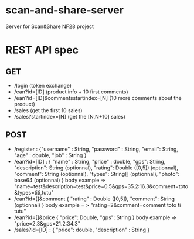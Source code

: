 scan-and-share-server
=====================

Server for Scan&amp;Share NF28 project

REST API spec
==============

GET
---
* /login (token exchange)
* /ean?id=[ID] (product info + 10 first comments)
* /ean?id=[ID]&commentsstartindex=[N] (10 more comments about the product)
* /sales (get the first 10 sales)
* /sales?startindex=[N] (get the [N,N+10] sales)


POST
----
* /register : {"username" : String,
               "password" : String,
                "email": String,
                "age" : double,
                "job" : String
              }
* /ean?id=[ID] : {
                "name" : String,
                "price" : double,
                "gps": String,
                "description": String (optionnal),
                "rating": Double ([0,5]) (optionnal),
                "comment": String (optionnal),
                "types": String[] (optionnal),
                "photo": base64 (optionnal)
               }
               body example => "name=test&description=test&price=0.5&gps=35.2:16.3&comment=toto&types=titi,tutu"
* /ean?id=[]&comment {
                      "rating" : Double ([0,5]),
                      "comment": String (optionnal)
                     }
                     body example = > "rating=2&comment=comment toto ti tutu"
* /ean?id=[]&price {
                      "price": Double,
                      "gps": String
                   }
                   body example => "price=2.3&gps=21.2:34.3"
* /sales?id=[ID] : { "price": double,
                     "description" : String
                   }
